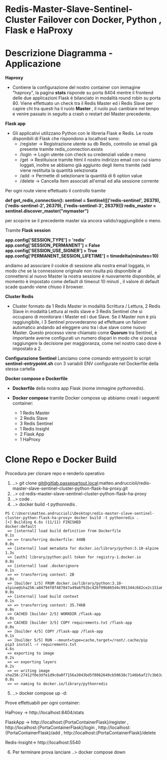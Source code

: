 # Redis-Master-Slave-Sentinel-Cluster Failover con Docker, Python , Flask e HaProxy



# Descrizione Diagramma - Applicazione

**Haproxy**
- Contiene la configurazione del nostro container con immagine "haproxy", la pagina **stats** risponde su porta 8404 mentre il frontend delle due applicazioni Flask è bilanciato in modalità round robin su porta 80.
Viene effettuato un check tra il Redis Master ed i Redis Slave per capire chi tra questi ha il ruolo **Master** , il ruolo può cambiare nel tempo e venire passato in seguito a crash o restart del Master precedente.

**Flask app**
- Gli applicativi utilizzano Python con le libreria Flask e Redis.
Le route disponibili di Flask che rispondono a localhost sono:
  - /register -> Registrazione utente su db Redis, controllo se email già presente tramite redis_connection.exists
  - /login -> Login utente con check su credenziali valide o meno
  - /get -> Restituisce tramite html il nostro indirizzo email con cui siamo loggati, inoltre se abbiamo già aggiunto degli items tramite /add viene restituita la quantità selezionata
  - /add -> Permette di selezionare la quantità di 6 option value
  - /delete -> Cancella Item associati all'email ed alla sessione corrente

Per ogni route viene effettuato il controllo tramite

 **def get_redis_connection():
    sentinel = Sentinel([('redis-sentinel', 26379), ('redis-sentinel-2', 26379), ('redis-sentinel-3', 26379)])
    redis_master = sentinel.discover_master("mymaster")**

per scoprire se il precedente master sia ancora valido/raggiungibile o meno.

Tramite **Flask session**

**app.config['SESSION_TYPE'] = 'redis'
app.config['SESSION_PERMANENT'] = False
app.config['SESSION_USE_SIGNER'] = True
app.config['PERMANENT_SESSION_LIFETIME'] = timedelta(minutes=10)**

andiamo ad associare il cookie di sessione alla nostra email loggata, in modo che se la connessione originale non risulta più disponibile al connettersi al nuovo Master la nostra sessione è nuovamente disponibile, al momento è impostato come default di timeout 10 minuti , il valore di default scade quando viene chiuso il browser.

**Cluster Redis**
- Cluster formato da 1 Redis Master in modalità Scrittura / Lettura, 2 Redis Slave in modalità Lettura al redis slave e 3 Redis Sentinel che si occupano di monitorare i Master ed i due Slave.
Se il Master non è più raggiungibile, i 3 Sentinel provvederanno ad effettuare un failover automatico andando ad eleggere uno tra i due slave come nuovo Master.
Questo processo viene chiamato come **Quorum** tra Sentinel, è importante averne configurati un numero dispari in modo che si possa raggiungere la decisione per maggioranza, come nel nostro caso dove è impostato a 2.

**Configurazione Sentinel**
Lanciamo come comando entrypoint lo script **sentinel-entrypoint.sh** con 3 variabili ENV configurate nel Dockerfile della stessa cartella

**Docker compose e Dockerfile**

- **Dockerfile** della nostra app Flask (nome immagine pythonredis).
- **Docker compose** tramite Docker compose up abbiamo creati i seguenti container:
  
  - 1 Redis Master
  - 2 Redis Slave
  - 3 Redis Sentinel
  - 1 Redis Insight 
  - 2 Flask App
  - 1 HaProxy

# Clone Repo e Docker Build

Procedura per clonare repo e renderlo operativo

1) ..>  git clone git@gitlab.passepartout.local:matteo.andruccioli/redis-master-slave-sentinel-cluster-python-flask-ha-proxy.git
2) ..> cd redis-master-slave-sentinel-cluster-python-flask-ha-proxy
3) ..> code .
4) ..> docker build -t pythonredis .

```
PS C:\Users\matteo.andruccioli\Desktop\redis-master-slave-sentinel-cluster-python-flask-ha-proxy> docker build -t pythonredis .
[+] Building 6.6s (11/11) FINISHED                                                                                                                                                  docker:default
 => [internal] load build definition from Dockerfile                                                                                                                                          0.1s
 => => transferring dockerfile: 440B                                                                                                                                                          0.0s
 => [internal] load metadata for docker.io/library/python:3.10-alpine                                                                                                                         1.3s
 => [auth] library/python:pull token for registry-1.docker.io                                                                                                                                 0.0s
 => [internal] load .dockerignore                                                                                                                                                             0.1s
 => => transferring context: 2B                                                                                                                                                               0.0s
 => [builder 1/5] FROM docker.io/library/python:3.10-alpine@sha256:a84794f8f487847a49a6f92bc426f99b865d4c991344c682ce2c151a64c3d79b                                                           0.0s
 => [internal] load build context                                                                                                                                                             0.1s
 => => transferring context: 35.74kB                                                                                                                                                          0.0s
 => CACHED [builder 2/5] WORKDIR /flask-app                                                                                                                                                   0.0s
 => CACHED [builder 3/5] COPY requirements.txt /flask-app                                                                                                                                     0.0s
 => [builder 4/5] COPY /flask-app /flask-app                                                                                                                                                  0.1s
 => [builder 5/5] RUN --mount=type=cache,target=/root/.cache/pip     pip3 install -r requirements.txt                                                                                         4.6s 
 => exporting to image                                                                                                                                                                        0.2s 
 => => exporting layers                                                                                                                                                                       0.2s 
 => => writing image sha256:27412f0e3dfe1d9c0a0f7156a3043bd5f8062649cb50638c7146b6af27c3b63a                                                                                                  0.0s 
 => => naming to docker.io/library/pythonredis   
```

5) ..> docker compose up -d:

Prove effettuabili per ogni container:

HaProxy -> http://localhost:8404/stats

FlaskApp -> http://localhost:{PortaContainerFlask}/register , http://localhost:{PortaContainerFlask}/login , http://localhost:{PortaContainerFlask}/add , http://localhost:{PortaContainerFlask}/delete 

Redis-Insight-> http://localhost:5540

6) Per terminare prova lanciare ..> docker compose down 

